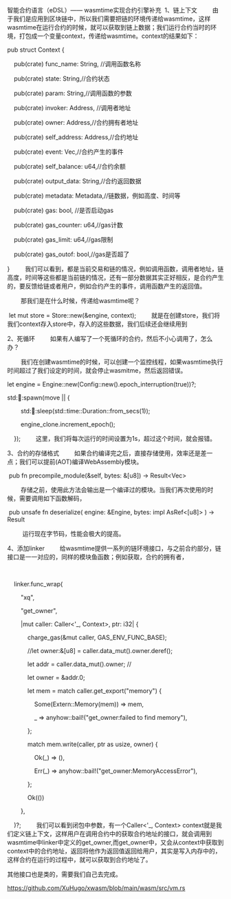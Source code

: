 智能合约语言（eDSL）—— wasmtime实现合约引擎补充
​
1、链上下文
        由于我们是应用到区块链中，所以我们需要把链的环境传递给wasmtime，这样wasmtime在运行合约的时候，就可以获取到链上数据；我们运行合约当时的环境，打包成一个变量context，传递给wasmtime。context的结果如下：

pub struct Context {

    pub(crate) func_name: String, //调用函数名称

    pub(crate) state: String,//合约状态

    pub(crate) param: String,//调用函数的参数

    pub(crate) invoker: Address, //调用者地址

    pub(crate) owner: Address,//合约拥有者地址

    pub(crate) self_address: Address,//合约地址

    pub(crate) event: Vec<String>,//合约产生的事件

    pub(crate) self_balance: u64,//合约余额

    pub(crate) output_data: String,//合约返回数据

    pub(crate) metadata: Metadata,//链数据，例如高度、时间等

    pub(crate) gas: bool, //是否启动gas

    pub(crate) gas_counter: u64,//gas计数

    pub(crate) gas_limit: u64,//gas限制

    pub(crate) gas_outof: bool,//gas是否超了

}
        我们可以看到，都是当前交易和链的情况，例如调用函数，调用者地址，链高度，时间等这些都是当前链的情况，还有一部分数据其实正好相反，是合约产生的，要反馈给链或者用户，例如合约产生的事件，调用函数产生的返回值。

        那我们是在什么时候，传递给wasmtime呢？

 let mut store = Store::new(&engine, context);
        就是在创建store，我们将我们context存入store中，存入的这些数据，我们后续还会继续用到

2、死循环
        如果有人编写了一个死循环的合约，然后不小心调用了，怎么办？

        我们在创建wasmtime的时候，可以创建一个监控线程，如果wasmtime执行时间超过了我们设定的时间，就会停止wasmitme，然后返回错误。

let engine = Engine::new(Config::new().epoch_interruption(true))?;

std::thread::spawn(move || {

        std::thread::sleep(std::time::Duration::from_secs(1));

        engine_clone.increment_epoch();

    });
        这里，我们将每次运行的时间设置为1s，超过这个时间，就会报错。

3、合约的存储格式
        如果合约编译完之后，直接存储使用，效率还是差一点；我们可以提前(AOT)编译WebAssembly模块。

​
pub fn precompile_module(&self, bytes: &[u8]) -> Result<Vec<u8>>

​
        存储之前，使用此方法会输出是一个编译过的模块。当我们再次使用的时候，需要调用如下函数解码，

​
pub unsafe fn deserialize( engine: &Engine, bytes: impl AsRef<[u8]> ) -> Result<Module>

​
        运行现在字节码，性能会极大的提高。

4、添加linker
        给wasmtime提供一系列的链环境接口，与之前合约部分，链接口是一一对应的，同样的模块鱼函数；例如获取，合约的拥有者，

 

    linker.func_wrap(

        "xq",

        "get_owner",

        |mut caller: Caller<'_, Context>, ptr: i32| {

            charge_gas(&mut caller, GAS_ENV_FUNC_BASE);

            //let owner:&[u8] = caller.data_mut().owner.deref();

            let addr = caller.data_mut().owner; //

            let owner = &addr.0;

            let mem = match caller.get_export("memory") {

                Some(Extern::Memory(mem)) => mem,

                _ => anyhow::bail!("get_owner:failed to find memory"),

            };

            match mem.write(caller, ptr as usize, owner) {

                Ok(_) => (),

                Err(_) => anyhow::bail!("get_owner:MemoryAccessError"),

            };

            Ok(())

        },

    )?;
        我们可以看到闭包中参数，有一个Caller<'_, Context> context就是我们定义链上下文，这样用户在调用合约中的获取合约地址的接口，就会调用到wasmtime中linker中定义的get_owner,而get_owner中，又会从context中获取到context中的合约地址，返回将他作为返回值返回给用户，其实是写入内存中的，这样合约在运行的过程中，就可以获取到合约地址了。

其他接口也是类的，需要我们自己去完成。

https://github.com/XuHugo/xwasm/blob/main/wasm/src/vm.rs

​